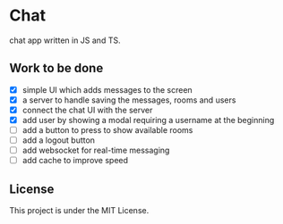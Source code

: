 # Chat

chat app written in JS and TS.

## Work to be done

- [x] simple UI which adds messages to the screen
- [x] a server to handle saving the messages, rooms and users
- [x] connect the chat UI with the server
- [x] add user by showing a modal requiring a username at the beginning
- [ ] add a button to press to show available rooms
- [ ] add a logout button
- [ ] add websocket for real-time messaging
- [ ] add cache to improve speed

## License

This project is under the MIT License.

